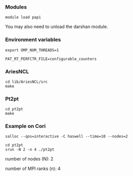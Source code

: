 ### Modules

```
module load papi
```

You may also need to unload the darshan module.

### Environment variables

 ```
export OMP_NUM_THREADS=1

PAT_RT_PERFCTR_FILE=configurable_counters
```

### AriesNCL

```
cd lib/AriesNCL/src
make
```

### Pt2pt

```
cd pt2pt
make
```

### Example on Cori

```
salloc --qos=interactive -C haswell --time=10 --nodes=2

cd pt2pt
srun -N 2 -n 4 ./pt2pt
```
number of nodes (N): 2 

number of MPI ranks (n): 4
